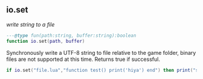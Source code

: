 ## io.set

_write string to a file_

```lua
---@type fun(path:string, buffer:string):boolean
function io.set(path, buffer)
```

Synchronously write a UTF-8 string to file relative to the game folder, binary files are not supported at this time. Returns true if successful.

```lua
if io.set("file.lua","function test() print('hiya') end") then print("success!") end
```
